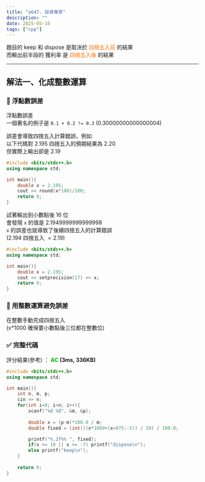 ```yaml
---
title: "a647. 投資專家"
description: ""
date: 2025-05-16
tags: ["cpp"]
---
```


題目的 keep 和 dispose 是取決於 <font color="#ff7000">四捨五入前</font> 的結果<br>
而輸出前半段的 獲利率 是 <font color="#ff7000">四捨五入後</font> 的結果

***

## 解法一、化成整數運算

### 🔹 浮點數誤差

浮點數誤差<br>
一個著名的例子是 `0.1 + 0.2 != 0.3` (0.30000000000000004)

誤差會導致四捨五入計算錯誤，例如<br>
以下代碼對 $2.195$ 四捨五入的預期結果為 $2.20$<br>
但實際上輸出卻是 $2.19$

```cpp
#include <bits/stdc++.h>
using namespace std;

int main(){
    double x = 2.195;
    cout << round(x*100)/100;
    return 0;
}
```

試著輸出到小數點後 16 位<br>
會發現 `x` 的值是 $2.1949999999999998$<br>
`x` 的誤差也就導致了後續四捨五入的計算錯誤<br>
($2.194$ 四捨五入 $= 2.19$)

```cpp
#include <bits/stdc++.h>
using namespace std;

int main(){
    double x = 2.195;
    cout << setprecision(17) << x;
    return 0;
}
```

### 🔹 用整數運算避免誤差

在整數手動完成四捨五入<br>
(x*1000 確保要小數點後三位都在整數位)

### ✅ 完整代碼

評分結果(參考) ： **<font color="#00bb00">AC</font> (3ms, 336KB)**

```cpp
#include <bits/stdc++.h>
using namespace std;

int main(){
    int n, m, p;
    cin >> n;
    for(int i=0; i<n; i++){
        scanf("%d %d", &m, &p);
        
        double x = (p-m)*100.0 / m;
        double fixed = (int)((x*1000+(x>0?5:-5)) / 10) / 100.0;

        printf("%.2f%% ", fixed);
        if(x >= 10 || x <= -7) printf("dispose\n");
        else printf("keep\n");
    }
    
    return 0;
}
```
